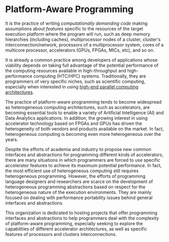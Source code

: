 # Platform-Aware Programming

It is the practice of writing *computationally demanding code* making assumptions about *features* specific to the resources of the target execution platform where the program will run, such as deep memory hierarchies (including caches), multiprocessor nodes of a cluster, cluster's interconnection/network, processors of a multiprocessor system, cores of a multicore processor, accelerators (GPUs, FPGAs, MICs, etc), and so on.

It is already a common practice among developers of applications whose viability depends on taking full advantage of the potential performance of the computing resources available in high-throughput and high-performance computing (HTC/HPC) systems. Traditionally, they are programmers of very specific niches, such as scientific computing, especially when interested in using [high-end parallel computing architectures](https://www.top500.org/).

The practice of platform-aware programming tends to become widespread as heterogeneous computing architectures, such as accelerators, are becoming essential tools to enable a variety of Artificial Intelligence (AI) and Data Analytics applications. In addition, the growing interest in using accelerator technology based on FPGAs and GPUs has driven the heterogeneity of both vendors and products available on the market. In fact, heterogeneous computing is becoming even more heterogeneous over the years. 

Despite the efforts of academia and industry to propose new common interfaces and abstractions for programming different kinds of accelerators, there are many situations in which programmers are forced to use specific accelerator features to achieve its maximum potential performance. In fact, the most efficient use of heterogeneous computing still requires heterogeneous programming. However, the efforts of programming language designers and researchers are scarce on the development of heterogeneous programming abstractions based on respect for the heterogeneous nature of the execution environments. They are mainly focused on dealing with performance portability issues behind general interfaces and abstractions.

This organization is dedicated to hosting projects that offer programming interfaces and abstractions to help programmers deal with the complexity of platform-aware programming, especially seeking to explore the capabilities of different accelerator architectures, as well as specific features of processors and clusters interconnections. 
